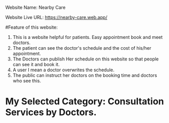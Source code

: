 Website Name: Nearby Care

Website Live URL: https://nearby-care.web.app/

#Feature of this website:
1. This is a website helpful for patients. Easy appointment book and meet doctors.
2. The patient can see the doctor's schedule and the cost of his/her appointment.
3. The Doctors can publish Her schedule on this website so that people can see it and book it.
4. A user I mean  a doctor overwrites the schedule.
5. The public can instruct her doctors on the booking time and doctors who see this.

# My Selected Category: Consultation Services by Doctors.

